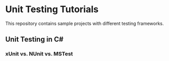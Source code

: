 # Unit Testing Tutorials

This repository contains sample projects with different testing frameworks.

## Unit Testing in C#

### xUnit vs. NUnit vs. MSTest
